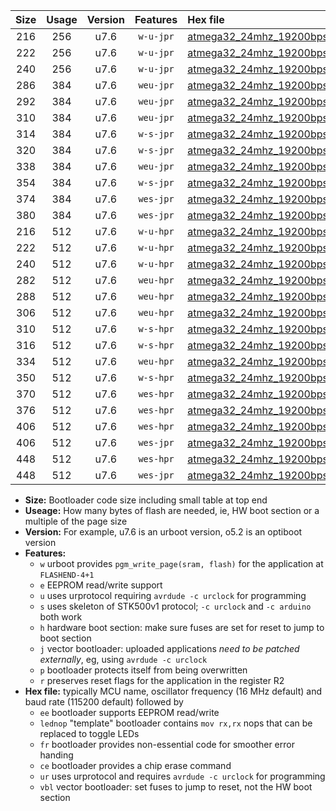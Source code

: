 |Size|Usage|Version|Features|Hex file|
|:-:|:-:|:-:|:-:|:--|
|216|256|u7.6|`w-u-jpr`|[atmega32_24mhz_19200bps_ur_vbl.hex](https://raw.githubusercontent.com/stefanrueger/urboot/main//atmega32_24mhz_19200bps_ur_vbl.hex)|
|222|256|u7.6|`w-u-jpr`|[atmega32_24mhz_19200bps_lednop_ur_vbl.hex](https://raw.githubusercontent.com/stefanrueger/urboot/main//atmega32_24mhz_19200bps_lednop_ur_vbl.hex)|
|240|256|u7.6|`w-u-jpr`|[atmega32_24mhz_19200bps_lednop_fr_ur_vbl.hex](https://raw.githubusercontent.com/stefanrueger/urboot/main//atmega32_24mhz_19200bps_lednop_fr_ur_vbl.hex)|
|286|384|u7.6|`weu-jpr`|[atmega32_24mhz_19200bps_ee_ur_vbl.hex](https://raw.githubusercontent.com/stefanrueger/urboot/main//atmega32_24mhz_19200bps_ee_ur_vbl.hex)|
|292|384|u7.6|`weu-jpr`|[atmega32_24mhz_19200bps_ee_lednop_ur_vbl.hex](https://raw.githubusercontent.com/stefanrueger/urboot/main//atmega32_24mhz_19200bps_ee_lednop_ur_vbl.hex)|
|310|384|u7.6|`weu-jpr`|[atmega32_24mhz_19200bps_ee_lednop_fr_ur_vbl.hex](https://raw.githubusercontent.com/stefanrueger/urboot/main//atmega32_24mhz_19200bps_ee_lednop_fr_ur_vbl.hex)|
|314|384|u7.6|`w-s-jpr`|[atmega32_24mhz_19200bps_vbl.hex](https://raw.githubusercontent.com/stefanrueger/urboot/main//atmega32_24mhz_19200bps_vbl.hex)|
|320|384|u7.6|`w-s-jpr`|[atmega32_24mhz_19200bps_lednop_vbl.hex](https://raw.githubusercontent.com/stefanrueger/urboot/main//atmega32_24mhz_19200bps_lednop_vbl.hex)|
|338|384|u7.6|`weu-jpr`|[atmega32_24mhz_19200bps_ee_lednop_fr_ce_ur_vbl.hex](https://raw.githubusercontent.com/stefanrueger/urboot/main//atmega32_24mhz_19200bps_ee_lednop_fr_ce_ur_vbl.hex)|
|354|384|u7.6|`w-s-jpr`|[atmega32_24mhz_19200bps_lednop_fr_vbl.hex](https://raw.githubusercontent.com/stefanrueger/urboot/main//atmega32_24mhz_19200bps_lednop_fr_vbl.hex)|
|374|384|u7.6|`wes-jpr`|[atmega32_24mhz_19200bps_ee_vbl.hex](https://raw.githubusercontent.com/stefanrueger/urboot/main//atmega32_24mhz_19200bps_ee_vbl.hex)|
|380|384|u7.6|`wes-jpr`|[atmega32_24mhz_19200bps_ee_lednop_vbl.hex](https://raw.githubusercontent.com/stefanrueger/urboot/main//atmega32_24mhz_19200bps_ee_lednop_vbl.hex)|
|216|512|u7.6|`w-u-hpr`|[atmega32_24mhz_19200bps_ur.hex](https://raw.githubusercontent.com/stefanrueger/urboot/main//atmega32_24mhz_19200bps_ur.hex)|
|222|512|u7.6|`w-u-hpr`|[atmega32_24mhz_19200bps_lednop_ur.hex](https://raw.githubusercontent.com/stefanrueger/urboot/main//atmega32_24mhz_19200bps_lednop_ur.hex)|
|240|512|u7.6|`w-u-hpr`|[atmega32_24mhz_19200bps_lednop_fr_ur.hex](https://raw.githubusercontent.com/stefanrueger/urboot/main//atmega32_24mhz_19200bps_lednop_fr_ur.hex)|
|282|512|u7.6|`weu-hpr`|[atmega32_24mhz_19200bps_ee_ur.hex](https://raw.githubusercontent.com/stefanrueger/urboot/main//atmega32_24mhz_19200bps_ee_ur.hex)|
|288|512|u7.6|`weu-hpr`|[atmega32_24mhz_19200bps_ee_lednop_ur.hex](https://raw.githubusercontent.com/stefanrueger/urboot/main//atmega32_24mhz_19200bps_ee_lednop_ur.hex)|
|306|512|u7.6|`weu-hpr`|[atmega32_24mhz_19200bps_ee_lednop_fr_ur.hex](https://raw.githubusercontent.com/stefanrueger/urboot/main//atmega32_24mhz_19200bps_ee_lednop_fr_ur.hex)|
|310|512|u7.6|`w-s-hpr`|[atmega32_24mhz_19200bps.hex](https://raw.githubusercontent.com/stefanrueger/urboot/main//atmega32_24mhz_19200bps.hex)|
|316|512|u7.6|`w-s-hpr`|[atmega32_24mhz_19200bps_lednop.hex](https://raw.githubusercontent.com/stefanrueger/urboot/main//atmega32_24mhz_19200bps_lednop.hex)|
|334|512|u7.6|`weu-hpr`|[atmega32_24mhz_19200bps_ee_lednop_fr_ce_ur.hex](https://raw.githubusercontent.com/stefanrueger/urboot/main//atmega32_24mhz_19200bps_ee_lednop_fr_ce_ur.hex)|
|350|512|u7.6|`w-s-hpr`|[atmega32_24mhz_19200bps_lednop_fr.hex](https://raw.githubusercontent.com/stefanrueger/urboot/main//atmega32_24mhz_19200bps_lednop_fr.hex)|
|370|512|u7.6|`wes-hpr`|[atmega32_24mhz_19200bps_ee.hex](https://raw.githubusercontent.com/stefanrueger/urboot/main//atmega32_24mhz_19200bps_ee.hex)|
|376|512|u7.6|`wes-hpr`|[atmega32_24mhz_19200bps_ee_lednop.hex](https://raw.githubusercontent.com/stefanrueger/urboot/main//atmega32_24mhz_19200bps_ee_lednop.hex)|
|406|512|u7.6|`wes-hpr`|[atmega32_24mhz_19200bps_ee_lednop_fr.hex](https://raw.githubusercontent.com/stefanrueger/urboot/main//atmega32_24mhz_19200bps_ee_lednop_fr.hex)|
|406|512|u7.6|`wes-jpr`|[atmega32_24mhz_19200bps_ee_lednop_fr_vbl.hex](https://raw.githubusercontent.com/stefanrueger/urboot/main//atmega32_24mhz_19200bps_ee_lednop_fr_vbl.hex)|
|448|512|u7.6|`wes-hpr`|[atmega32_24mhz_19200bps_ee_lednop_fr_ce.hex](https://raw.githubusercontent.com/stefanrueger/urboot/main//atmega32_24mhz_19200bps_ee_lednop_fr_ce.hex)|
|448|512|u7.6|`wes-jpr`|[atmega32_24mhz_19200bps_ee_lednop_fr_ce_vbl.hex](https://raw.githubusercontent.com/stefanrueger/urboot/main//atmega32_24mhz_19200bps_ee_lednop_fr_ce_vbl.hex)|

- **Size:** Bootloader code size including small table at top end
- **Useage:** How many bytes of flash are needed, ie, HW boot section or a multiple of the page size
- **Version:** For example, u7.6 is an urboot version, o5.2 is an optiboot version
- **Features:**
  + `w` urboot provides `pgm_write_page(sram, flash)` for the application at `FLASHEND-4+1`
  + `e` EEPROM read/write support
  + `u` uses urprotocol requiring `avrdude -c urclock` for programming
  + `s` uses skeleton of STK500v1 protocol; `-c urclock` and `-c arduino` both work
  + `h` hardware boot section: make sure fuses are set for reset to jump to boot section
  + `j` vector bootloader: uploaded applications *need to be patched externally*, eg, using `avrdude -c urclock`
  + `p` bootloader protects itself from being overwritten
  + `r` preserves reset flags for the application in the register R2
- **Hex file:** typically MCU name, oscillator frequency (16 MHz default) and baud rate (115200 default) followed by
  + `ee` bootloader supports EEPROM read/write
  + `lednop` "template" bootloader contains `mov rx,rx` nops that can be replaced to toggle LEDs
  + `fr` bootloader provides non-essential code for smoother error handing
  + `ce` bootloader provides a chip erase command
  + `ur` uses urprotocol and requires `avrdude -c urclock` for programming
  + `vbl` vector bootloader: set fuses to jump to reset, not the HW boot section

